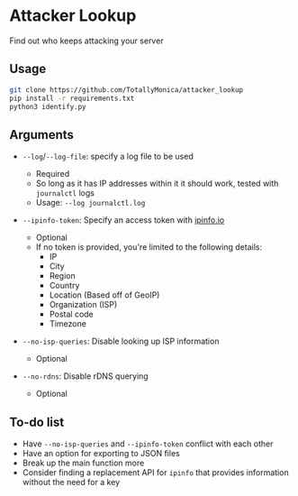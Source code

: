 # Attacker Lookup

Find out who keeps attacking your server

## Usage

```bash
git clone https://github.com/TotallyMonica/attacker_lookup
pip install -r requirements.txt
python3 identify.py
```

## Arguments

- `--log`/`--log-file`: specify a log file to be used
  - Required
  - So long as it has IP addresses within it it should work, tested with `journalctl` logs
  - Usage: `--log journalctl.log`

- `--ipinfo-token`: Specify an access token with [ipinfo.io](https://ipinfo.io)
  - Optional
  - If no token is provided, you're limited to the following details:
    - IP
    - City
    - Region
    - Country
    - Location (Based off of GeoIP)
    - Organization (ISP)
    - Postal code
    - Timezone

- `--no-isp-queries`: Disable looking up ISP information
  - Optional

- `--no-rdns`: Disable rDNS querying
  - Optional

## To-do list

- Have `--no-isp-queries` and `--ipinfo-token` conflict with each other
- Have an option for exporting to JSON files
- Break up the main function more
- Consider finding a replacement API for `ipinfo` that provides information without the need for a key
